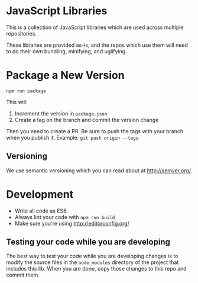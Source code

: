 # JavaScript Libraries
This is a collection of JavaScript libraries which are used across multiple repositories.

These libraries are provided as-is, and the repos which use them will need to do their own bundling, minifying, and uglifying.

# Package a New Version

```
npm run package
```

This will:

1. Increment the version in `package.json`
1. Create a tag on the branch and commit the version change

Then you need to create a PR. Be sure to push the tags with your branch when you publish it. Example: `git push origin --tags`

## Versioning
We use semantic versioning which you can read about at http://semver.org/.

# Development
* Write all code as ES6.
* Always lint your code with `npm run build`
* Make sure you're using http://editorconfig.org/

## Testing your code while you are developing
The best way to test your code while you are developing changes is to modify the source files in the `node_modules` directory of the project that includes this lib. When you are done, copy those changes to this repo and commit them.
